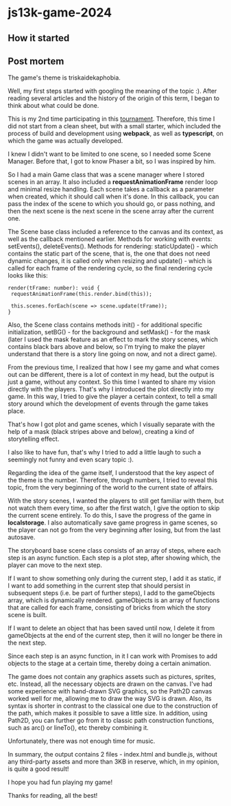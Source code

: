 # js13k-game-2024

## How it started

## Post mortem

The game's theme is triskaidekaphobia.

Well, my first steps started with googling the meaning of the topic :). After reading several articles and the history of the origin of this term, I began to think about what could be done.

This is my 2nd time participating in this [tournament](https://js13kgames.com/). Therefore, this time I did not start from a clean sheet, but with a small starter, which included the process of build and development using **webpack**, as well as **typescript**, on which the game was actually developed.

I knew I didn't want to be limited to one scene, so I needed some Scene Manager. Before that, I got to know Phaser a bit, so I was inspired by him.

So I had a main Game class that was a scene manager where I stored scenes in an array. It also included a **requestAnimationFrame** render loop and minimal resize handling. Each scene takes a callback as a parameter when created, which it should call when it's done. In this callback, you can pass the index of the scene to which you should go, or pass nothing, and then the next scene is the next scene in the scene array after the current one.

The Scene base class included a reference to the canvas and its context, as well as the callback mentioned earlier. Methods for working with events: setEvents(), deleteEvents(). Methods for rendering: staticUpdate() - which contains the static part of the scene, that is, the one that does not need dynamic changes, it is called only when resizing and update() - which is called for each frame of the rendering cycle, so the final rendering cycle looks like this:
```
render(tFrame: number): void {
 requestAnimationFrame(this.render.bind(this));

 this.scenes.forEach(scene => scene.update(tFrame));
}
```

Also, the Scene class contains methods init() - for additional specific initialization, setBG() - for the background and setMask() - for the mask (later I used the mask feature as an effect to mark the story scenes, which contains black bars above and below, so I'm trying to make the player understand that there is a story line going on now, and not a direct game).

From the previous time, I realized that how I see my game and what comes out can be different, there is a lot of context in my head, but the output is just a game, without any context. So this time I wanted to share my vision directly with the players. That's why I introduced the plot directly into my game. In this way, I tried to give the player a certain context, to tell a small story around which the development of events through the game takes place.

That's how I got plot and game scenes, which I visually separate with the help of a mask (black stripes above and below), creating a kind of storytelling effect.

I also like to have fun, that's why I tried to add a little laugh to such a seemingly not funny and even scary topic :).

Regarding the idea of the game itself, I understood that the key aspect of the theme is the number. Therefore, through numbers, I tried to reveal this topic, from the very beginning of the world to the current state of affairs.

With the story scenes, I wanted the players to still get familiar with them, but not watch them every time, so after the first watch, I give the option to skip the current scene entirely. To do this, I save the progress of the game in **localstorage**. I also automatically save game progress in game scenes, so the player can not go from the very beginning after losing, but from the last autosave.

The storyboard base scene class consists of an array of steps, where each step is an async function. Each step is a plot step, after showing which, the player can move to the next step.

If I want to show something only during the current step, I add it as static, if I want to add something in the current step that should persist in subsequent steps (i.e. be part of further steps), I add to the gameObjects array, which is dynamically rendered. gameObjects is an array of functions that are called for each frame, consisting of bricks from which the story scene is built.

If I want to delete an object that has been saved until now, I delete it from gameObjects at the end of the current step, then it will no longer be there in the next step.

Since each step is an async function, in it I can work with Promises to add objects to the stage at a certain time, thereby doing a certain animation.

The game does not contain any graphics assets such as pictures, sprites, etc. Instead, all the necessary objects are drawn on the canvas. I've had some experience with hand-drawn SVG graphics, so the Path2D canvas worked well for me, allowing me to draw the way SVG is drawn. Also, its syntax is shorter in contrast to the classical one due to the construction of the path, which makes it possible to save a little size. In addition, using Path2D, you can further go from it to classic path construction functions, such as arc() or lineTo(), etc thereby combining it.

Unfortunately, there was not enough time for music.

In summary, the output contains 2 files - index.html and bundle.js, without any third-party assets and more than 3KB in reserve, which, in my opinion, is quite a good result!

I hope you had fun playing my game!

Thanks for reading, all the best!
